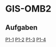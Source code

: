 # GIS-OMB2
## Aufgaben
[P1-1](https://helliz7.github.io/GIS-OMB2/P1-1/index.html)
[P1-2](https://helliz7.github.io/GIS-OMB2/P1-2/index.html)
[P1-3](https://helliz7.github.io/GIS-OMB2/P1-3/index.html)
[P1-4](https://helliz7.github.io/GIS-OMB2/P1-4/index.html)
